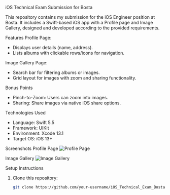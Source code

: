 iOS Technical Exam Submission for Bosta

This repository contains my submission for the iOS Engineer position at Bosta. It includes a Swift-based iOS app with a Profile page and Image Gallery, designed and developed according to the provided requirements.

Features
Profile Page:
   - Displays user details (name, address).
   - Lists albums with clickable rows/icons for navigation.

Image Gallery Page:
   - Search bar for filtering albums or images.
   - Grid layout for images with zoom and sharing functionality.

Bonus Points
   - Pinch-to-Zoom: Users can zoom into images.
   - Sharing: Share images via native iOS share options.

Technologies Used
- Language: Swift 5.5
- Framework: UIKit
- Environment: Xcode 13.1
- Target OS: iOS 13+

 Screenshots
 Profile Page
![Profile Page](path-to-profile-screenshot)

 Image Gallery
![Image Gallery](path-to-gallery-screenshot)

 Setup Instructions
1. Clone this repository:
   ```bash
   git clone https://github.com/your-username/iOS_Technical_Exam_Bosta.git
